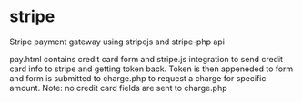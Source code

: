 # stripe
Stripe payment gateway using stripejs and stripe-php api

pay.html contains credit card form and stripe.js integration to send credit card info to stripe and getting token back.
Token is then appeneded to form and form is submitted to charge.php to request a charge for specific amount.
Note: no credit card fields are sent to charge.php
